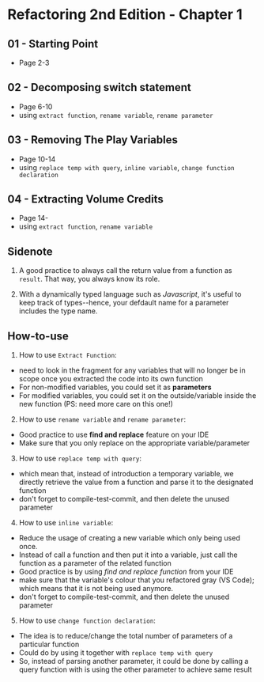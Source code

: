 # Refactoring 2nd Edition - Chapter 1

## 01 - Starting Point
- Page 2-3

## 02 - Decomposing switch statement
- Page 6-10
- using `extract function`, `rename variable`, `rename parameter`

## 03 - Removing The Play Variables
- Page 10-14
- using `replace temp with query`, `inline variable`, `change function declaration`

## 04 - Extracting Volume Credits
- Page 14-
- using `extract function`, `rename variable`


## Sidenote
1. A good practice to always call the return value from a function as `result`. That way, you always know its role.

2. With a dynamically typed language such as _Javascript_, it's useful to keep track of types--hence, your defdault name for a parameter includes the type name.

## How-to-use
1. How to use `Extract Function`:
- need to look in the fragment for any variables that will no longer be in scope once you extracted the code into its own function
- For non-modified variables, you could set it as **parameters**
- For modified variables, you could set it on the outside/variable inside the new function (PS: need more care on this one!)

2. How to use `rename variable` and `rename parameter`:
- Good practice to use **find and replace** feature on your IDE
- Make sure that you only replace on the appropriate variable/parameter

3. How to use `replace temp with query`:
- which mean that, instead of introduction a temporary variable, we directly retrieve the value from a function and parse it to the designated function
- don't forget to compile-test-commit, and then delete the unused parameter

4. How to use `inline variable`:
- Reduce the usage of creating a new variable which only being used once.
- Instead of call a function and then put it into a variable, just call the function as a parameter of the related function
- Good practice is by using *find and replace function* from your IDE
- make sure that the variable's colour that you refactored gray (VS Code); which means that it is not being used anymore.
- don't forget to compile-test-commit, and then delete the unused parameter

5. How to use `change function declaration`:
- The idea is to reduce/change the total number of parameters of a particular function
- Could do by using it together with `replace temp with query`
- So, instead of parsing another parameter, it could be done by calling a query function with is using the other parameter to achieve same result